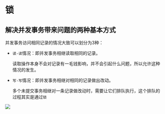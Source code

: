 # 锁

## 解决并发事务带来问题的两种基本方式

并发事务访问相同记录的情况大致可以划分为3种：

- `读-读`情况：即并发事务相继读取相同的记录。

  读取操作本身不会对记录有一毛钱影响，并不会引起什么问题，所以允许这种情况的发生。

+ `写-写`情况：即并发事务相继对相同的记录做出改动。

  多个未提交事务相继对一条记录做改动时，需要让它们排队执行，这个排队的过程其实是通过`锁`

![](http://img.tomato530.com/mlock1.jpg)